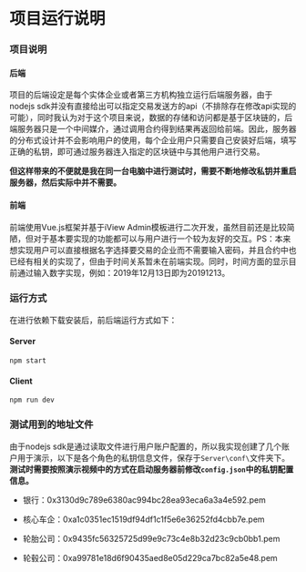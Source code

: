# 项目运行说明

### 项目说明

#### 后端

项目的后端设定是每个实体企业或者第三方机构独立运行后端服务器，由于nodejs sdk并没有直接给出可以指定交易发送方的api（不排除存在修改api实现的可能），同时我认为对于这个项目来说，数据的存储和访问都是基于区块链的，后端服务器只是一个中间媒介，通过调用合约得到结果再返回给前端。因此，服务器的分布式设计并不会影响用户的使用，每个企业用户只需要自己安装好后端，填写正确的私钥，即可通过服务器连入指定的区块链中与其他用户进行交易。

**但这样带来的不便就是我在同一台电脑中进行测试时，需要不断地修改私钥并重启服务器，然后实际中并不需要。**

#### 前端

前端使用Vue.js框架并基于iView Admin模板进行二次开发，虽然目前还是比较简陋，但对于基本要实现的功能都可以与用户进行一个较为友好的交互。PS：本来想实现用户可以直接根据名字选择要交易的企业而不需要输入密码，并且合约中也已经有相关的实现了，但由于时间关系暂未在前端实现。同时，时间方面的显示目前通过输入数字实现，例如：2019年12月13日即为20191213。




### 运行方式

在进行依赖下载安装后，前后端运行方式如下：

#### Server

```/
npm start
```

#### Client

```
npm run dev
```



### 测试用到的地址文件

由于nodejs sdk是通过读取文件进行用户账户配置的，所以我实现创建了几个账户用于演示，以下是各个角色的私钥信息文件，保存于`Server\conf\`文件夹下。**测试时需要按照演示视频中的方式在启动服务器前修改`config.json`中的私钥配置信息。**

+ 银行：0x3130d9c789e6380ac994bc28ea93eca6a3a4e592.pem

+ 核心车企：0xa1c0351ec1519df94df1c1f5e6e36252fd4cbb7e.pem
+ 轮胎公司：0x9435fc56325725d99e9c73c4e8b32d23c9cb0bb1.pem
+ 轮毂公司：0xa99781e18d6f90435aed8e05d229ca7bc82a5e48.pem